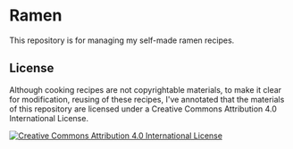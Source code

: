 Ramen
=====

This repository is for managing my self-made ramen recipes.

License
-------

Although cooking recipes are not copyrightable materials, to make it clear
for modification, reusing of these recipes, I've annotated that the materials
of this repository are licensed under a Creative Commons Attribution 4.0 International License.

[![Creative Commons Attribution 4.0 International License](https://i.creativecommons.org/l/by/4.0/88x31.png)](http://creativecommons.org/licenses/by/4.0/)


